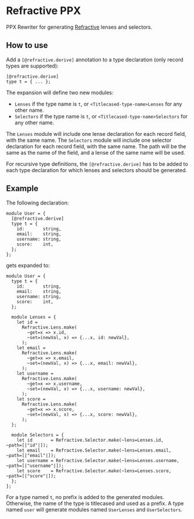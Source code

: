 # Refractive PPX

PPX Rewriter for generating [Refractive](https://github.com/tizoc/refractive) lenses and selectors.

## How to use

Add a `[@refractive.derive]` annotation to a type declaration (only record types are supported):

```reason
[@refractive.derive]
type t = { ... };
```

The expansion will define two new modules:

- `Lenses` if the type name is `t`, or `<Titlecased-type-name>Lenses` for any other name.
- `Selectors` if the type name is `t`, or `<Titlecased-type-name>Selectors` for any other name.

The `Lenses` module will include one lense declaration for each record field, with the same name.
The `Selectors` module will include one selector declaration for each record field, with the same name. The path will be the same as the name of the field, and a lense of the same name will be used.

For recursive type definitions, the `[@refractive.derive]` has to be added to each type declaration for which lenses and selectors should be generated.

## Example

The following declaration:

```reason
module User = {
  [@refractive.derive]
  type t = {
    id:       string,
    email:    string,
    username: string,
    score:    int,
  };
};
```

gets expanded to:

```reason
module User = {
  type t = {
    id:       string,
    email:    string,
    username: string,
    score:    int,
  };

  module Lenses = {
    let id =
      Refractive.Lens.make(
        ~get=x => x.id,
        ~set=(newVal, x) => {...x, id: newVal},
      );
    let email =
      Refractive.Lens.make(
        ~get=x => x.email,
        ~set=(newVal, x) => {...x, email: newVal},
      );
    let username =
      Refractive.Lens.make(
        ~get=x => x.username,
        ~set=(newVal, x) => {...x, username: newVal},
      );
    let score =
      Refractive.Lens.make(
        ~get=x => x.score,
        ~set=(newVal, x) => {...x, score: newVal},
      );
  };

  module Selectors = {
    let id       = Refractive.Selector.make(~lens=Lenses.id,       ~path=[|"id"|]);
    let email    = Refractive.Selector.make(~lens=Lenses.email,    ~path=[|"email"|]);
    let username = Refractive.Selector.make(~lens=Lenses.username, ~path=[|"username"|]);
    let score    = Refractive.Selector.make(~lens=Lenses.score,    ~path=[|"score"|]);
  };
};
```

For a type named `t`, no prefix is added to the generated modules. Otherwise, the name of the type is titlecased and used as a prefix. A type named `user` will generate modules named `UserLenses` and `UserSelectors`.
